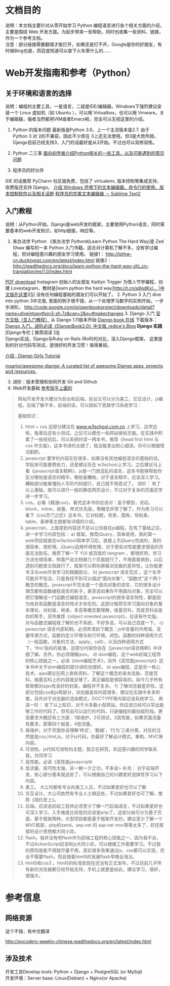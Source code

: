 # 文档目的
说明：本文档主要针对从零开始学习 Python 编程语言进行各个相关方面的介绍，主要是围绕 Web 开发方面。为起步带来一些帮助，同时也收集一些资料、链接，作为一个参考文档。  
注意：部分链接需要翻墙才能打开，如果还是打不开，Google是你的好朋友，有时候Bing也是，而百度知道可以查下火车票什么的……

# Web开发指南和参考（Python）
## 关于环境和语言的选择
说明：编程的主要工具，一是语言，二就是IDE/编辑器。Windows下强烈建议安装一个 Linux 虚拟机（如 Ubuntu ），可以用 Virtualbox，也可以用 Vmware。关于编辑器，强者当然都用VIM或者Emacs啦，完全可以无视这里的介绍。

1. Python 的版本问题
最新版是Python 3.6，上一个主流版本是2.7.
由于 Python 3 对 2的不兼容，因此不少库在 3上还无法使用。但3是大势所趋， Django目前已经支持3，入门的话最好是从3开始。不过也可以双修双练。

2. Python 二三事
[面向初学者介绍Python相关的一些工具，以及可能遇到的常见问题][1]

3. 程序员的好伙伴

IDE 的话推荐 PyCharm 社区版免费，包括了 virtualenv, 版本控制等集成支持，收费版还支持 Django。
[介绍 Windows 环境下的文本编辑器，命令行的使用，版本控制软件以及相关话题][2]
[程序员的完美文本编辑器 － Sublime Text2][3]

## 入门教程
说明：从Python开始，Django是web开发的框架，主要使用Python语言，同时需要基本的web开发知识，如http链接，响应等。

1. 笨办法学 Python
《笨办法学 Python》(Learn Python The Hard Way)是 Zed Shaw 编写的一本 Python 入门书籍。适合对计算机了解不多，没有学过编程，但对编程感兴趣的朋友学习使用。
链接1：
http://lpthw-cn.ducktypist.com/en/latest/index.html
链接2：
http://readthedocs.org/docs/learn-python-the-hard-way-zh\_cn-translation/en/1.0/index.html

[PDF download][4]
Instagram 创始人的女朋友 Kaitlyn Trigger 为情人节学编程，创建 Lovestagram，教材是[learn python the hard way]http://t.cn/a9qdKx），[中文版在这里][5] 没有任何编程基础的朋友们可以开始了。
2. Python 3 入门
dive into python 3中文版, 里面的例子很不错，从一个处理罗马数字的实例开始，一步步进阶。
http://code.google.com/p/openbookproject/downloads/detail?name=diveintopython3-zh.7z&can=2&q=#makechanges
3. Django 入门
[官方文档（含入门教程）][6]
从 Django 1.11版本开始
[Django book 在线][7]
下载版本：[Django 入门、进阶必读《DjangoBook2.0》中文版\_redice's Blog][8]
**Django 实践**
[Django专栏   \[ 推荐阅读 ]][9]  
Django实战，Django与Ruby on Rails (RoR)的对比，深入Django框架。 这里提到的针对代码写测试，是很好的开发习惯！值得重视。

[介绍 · Django Girls Tutorial][10]

[rosarior/awesome-django: A curated list of awesome Django apps, projects and resources.][11]

3. 进阶：版本管理和协同开发
Git and Github
4. Web开发基础
[参考知乎上面的][12]
> 网站开发开发大概分为前台和后端，前台又可以分为美工，交互设计，js编程。后端了解不多，前端的话，可以按如下思路学习系统学习：
> 
> 基础知识： 
> 1. html + css 这部分建议在 www.w3school.com.cn 上学习，边学边练，每章后还有小测试。之后可以模仿一些网站做些页面。在实践中积累了一些经验后，可以系统的读一两本书，推荐《head first html 与 css 中文版》，这本书讲的太细了，我没能拿出耐心细读。你可以根据情况斟酌。 
> 2. javascript 要学的内容实在很多，如果没有其他编程语言的基础的话，学起来可能要费些力，还是建议先在 w3school上学习。之后建议马上看《javascript语言精粹》，js是一门很混乱的语言，这本书能够帮助你区分哪些是语言的精华，哪些是糟粕，对于语言精华，应该深入学习。糟粕部分能看懂别人写的代码就行，自己就不用尝试了。
> 进阶：
> 有了以上基础，就可以进行一般的静态网页设计，不过对于复杂的页面还学进一步学习。
> 1. css。必看《精通css》，看完这本书你应该对：盒子模型，流动，block，inline，层叠，样式优先级，等概念非常了解了。作为练习可以看下《css艺门之匠》这本书，它对标题，背景，圆角，导航条，table，表单等主题都有详细的介绍。
> 2. javascript。上面提到内容还不足以让你胜任js编程。在有了基础之后，进一步学习内容包括：
> a) 框架。推荐jQuery，简单易用，我的第一web项目就是在w3school简单学习后，直接上手jQuery完成的，真的很简单，很好用。jQuery适用环境有限，对于那些对性能要求很高的页面无法胜任。推荐了解一下 YUI 或百度的 tangram ，都很好用，学习方法也很简单，照着产品文档做几个页面就行了，不用面面俱到，以后遇到问题查文档就行了。框架可以帮你屏蔽浏览器的差异性，让你能更专注与web开发学习的精髓部分。
> b) javascript 语言范式 。这个名字可能并不恰当，只是我找不到可以描述“面向对象”，“函数式”这个两个概念的概念。javascript不完全是一个面向对象的语言，它的很多设计理念都有函数编程语言的影子，甚至说如果你不用面向对象，完全可以把它理解成一门函数式编程语言。javascript的很多语言特性，都是因为他具有函数是语言的特点才存在的。这部分推荐先学习面向对象的基本理论，对封装，继承，多态等概念要理解，维基百科，百度百科会是你的帮手，另外推荐《object oriented javascript》，应该有中文版。对与函数式编程我了解的也不系统，不好多说，可以自己百度一下。
> c) javascript 语言内部机制。必须弄清如下概念：js中变量的作用域，变量传递方式，函数的定义环境与执行环境，闭包，函数的四种调用方式（一般函数，对象的方法，apply，call），以及四种调用方式下，‘this'指向的是谁。这部分内容你会在《javascript语言精粹》中详细了解。另外，你必须理解json。
> d) dom编程，这个web前端工程师的核心技能之一。必读《dom编程艺术》，另外《高性能javascript》这本书中关于dom编程的部分讲的也很好。
> e) ajax编程，这是另一核心技术。ajax建议在网上查些资料，了解这个概念的来龙去脉，百度百科，维基百科上的内容就足够了。真正编程是很容易的，如今几乎所有框架都对ajax有良好的封装，编程并不复杂。
> f) 了解浏览器差异性。这部分包括css和js两部分，浏览器差异内容很多，建议在实践中多多积累。另外对于浏览器的渲染模式，DOCTYPE等内容应该系统学习。
> 再进一阶：
> 有了以上知识，对于大多数小型网站，你应该已经可以写出能够工作的代码了。但写出可以运行的代码，只是编程的最初级阶段。更高要求大概还有三方面：1易维护，2可测试，3高性能，如果页面流量有要求，那第四个就是，4低流量。 
> 1. 易维护。对于页面你该理解‘样式’，‘数据’，‘行为’三者分离，对应的当然就是css,html,js。对于js代码，你最好了解设计模式，重构，MVC等内容。
> 2. 可测性。js代码可测性的主题，我正在研究，欢迎感兴趣的同学联系我，共同学习
> 3. 高性能。必读《高性能javascript》
> 4. 低流量。技巧性太强，非一朝一夕之功，不多说\> 
> 补充：
> 对于前端开发，核心部分基本就这些了，可以根据自己的兴趣爱好选择性学习以下内容。
> 1. 美工。 大公司都有专业的美工人员，不过如果爱好也可以了解
> 2. 交互设计。大公司依然有专业人士搞这些，不过如果爱好也可了解。推荐《简约至上》。
> 3. 后端。应该说前段工程师必须至少了解一门后端语言，不过如果爱好也可深入学习，入手难度比较低的应该是php了。这部分由可分为基于页面，基于框架两种。大型项目都是基于框架开发的，建议至少了解一个MVC框架，php的zend，asp.net 的 asp.net mvc等等太多了，好还框架的设计思想都大同小异。
> 4. flash。我并没有吧flash作为前端工程的核心技能之一，因为我不会，不过ActionScript应该和js大同小异，可以根据工作需要学习。不过我的原则是能不用就尽量不用，其实很多效果通过js，css都可以实现，完全不需要flash。而且随着html5的发展flash早晚会淘汰。
> 5. html5和css3 。html5的标准到现在还没有正式发布，不过目前几乎所有新的浏览器都已经开始支持，手机上就更是如此，建议学习，很好，很强大。

# 参考信息
## 网络资源

这个不错，有中文翻译

http://pycoders-weekly-chinese.readthedocs.org/en/latest/index.html

## 涉及技术
开发工具Develop tools: Python + Django + PostgreSQL (or MySql)  
开发环境：Server base: Linux(Debian) + Nginx(or Apache)

[1]:	http://pre-sence.com/archives/python-intro/
[2]:	http://pre-sence.com/archives/programmers-pals/
[3]:	http://gchen.cn/2011/12/ten-amazing-features-of-sublime-text-2/
[4]:	http://cdn.bitbucket.org/gastlygem/lpthw/downloads/LearnPythonTheHardWay.pdf
[5]:	http://t.cn/a9bXAm
[6]:	https://docs.djangoproject.com/en/1.11/
[7]:	http://djangobook.py3k.cn/2.0/
[8]:	http://www.redicecn.com/html/blog/Django/2011/0501/267.html
[9]:	http://blog.csdn.net/column/details/django.html
[10]:	https://tutorial.djangogirls.org/zh/
[11]:	https://github.com/rosarior/awesome-django
[12]:	http://www.zhihu.com/question/19834302?nr=1&noti_id=14349372#723217